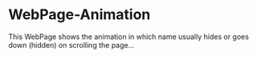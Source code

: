 # WebPage-Animation

This WebPage shows the animation in which name usually hides or goes down (hidden) on scrolling the page...



